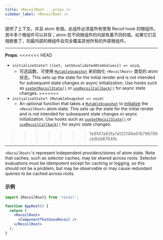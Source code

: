 ```yaml
---
title: <RecoilRoot ...props />
sidebar_label: <RecoilRoot />
---
```


提供了上下文，并且 atom 有值。此组件必须是所有使用 Recoil hook 的根组件。其中多个根组件可以并存；atom 在不同根组件的内部有着不同的值。如果它们互相嵌套了，则最内部的根组件会完全覆盖其他所有的外部根组件。

---

**Props**:
<<<<<<< HEAD
- `initializeState?`: `({set, setUnvalidatedAtomValues}) => void`。
  - 可选函数，可使用 [`MutableSnapshot`](/docs/api-reference/core/Snapshot#Transforming_Snapshots) 来初始化 `<RecoilRoot>` 类型的 atom 状态。This sets up the state for the initial render and is not intended for subsequent state changes or async initialization.  Use hooks such as [`useSetRecoilState()`](/docs/api-reference/core/useSetRecoilState) or [`useRecoilCallback()`](/docs/api-reference/core/useRecoilCallback) for async state changes.
=======
- `initializeState?`: `(MutableSnapshot => void)`
  - An optional function that takes a [`MutableSnapshot`](/docs/api-reference/core/Snapshot#transforming-snapshots) to [initialize](/docs/api-reference/core/Snapshot#state-initialization) the `<RecoilRoot>` atom state.  This sets up the state for the initial render and is not intended for subsequent state changes or async initialization.  Use hooks such as [`useSetRecoilState()`](/docs/api-reference/core/useSetRecoilState) or [`useRecoilCallback()`](/docs/api-reference/core/useRecoilCallback) for async state changes.
>>>>>>> 1e9147a93fa7a122146e616796786cb8dd8764fb

---

`<RecoilRoot>`'s represent independent providers/stores of atom state.  Note that caches, such as selector caches, may be shared across roots.  Selector evaluations must be idempotent except for caching or logging, so this should not be a problem, but may be observable or may cause redundant queries to be cached across roots.

### 示例

```jsx
import {RecoilRoot} from 'recoil';

function AppRoot() {
  return (
    <RecoilRoot>
      <ComponentThatUsesRecoil />
    </RecoilRoot>
  );
}
```
